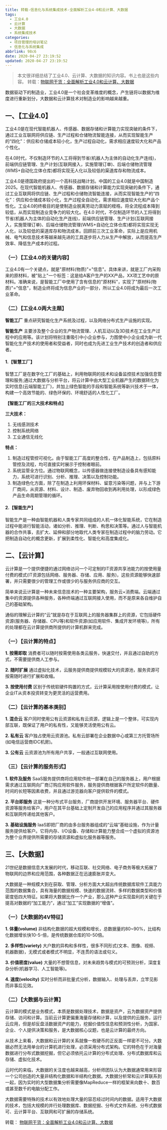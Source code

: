 ```yaml
---
title: 转载-信息化与系统集成技术-全面解析工业4-0和云计算、大数据
tags:
  - 工业4.0
  - 云计算
  - 大数据
  - 系统集成技术
categories: 
  - 项目管理的培训笔记
  - 信息化与系统集成
abbrlink: 98c6
date: 2020-04-27 23:19:52
updated: 2020-04-27 23:19:52
---
```


> 本文很详细总结了工业4.0、云计算、大数据的知识内容。书上也是这些内容。
> 转载：[物联网干货：全面解析工业4.0和云计算、大数据](https://www.sohu.com/a/201745205_299995)

<!-- more -->

数据驱动下的制造业，工业4.0是一个社会变革维度的概念，产生链将以数据为维度进行重新划分，大数据和云计算技术对制造业的影响越来越重。

## 一、【工业4.0】

工业4.0是在现代智能机器人、传感器、数据存储和计算能力实现突破的条件下，通过工业互联网将供应链、生产过程和仓储物流智能连接，从而实现智能生产的“四化”：供应和仓储成本较小化，生产过程自动化，需求相应速度较大化和产品个性化。

在4.0时代，不仅制造环节的人工将得到节省(机器人为主体的自动化生产连线)，前端供应链管理、生产计划(互联网接入，实施管理订单)、后端仓储物流管理(WMS+自动化立体仓库)都将实现无人化以及较低的渠道库存和物流成本。

工业4.0是德国政府提出的一个高科技战略计划。中国的工业4.0就是中国制造2025。在现代智能机器人、传感器、数据存储和计算能力实现突破的条件下，通过工业互联网将供应链、生产过程和仓储物流智能连接，从而实现智能生产的“四化”：供应和仓储成本较小化，生产过程全自动化，需求相应速度较大化和产品个性化。工业4.0的终极目的是使制造业脱离劳动力禀赋的桎梏，将全流程成本降到较低，从而实现制造业竞争力的较大化。在4.0 时代，不仅制造环节的人工将得到节省(机器人为主体的自动化生产连线)，前端供应链管理、生产计划(互联网接入，实施管理订单)、后端仓储物流管理(WMS+自动化立体仓库)都将实现实现无人化，以及较低的渠道库存和物流成本。回顾前三次工业革命，实际上是应用机械、电气和信息技术等越来越先进的工具逐步将人力从生产中解放，从而提高生产效率、降低生产成本的过程。

### （一）【工业4.0的关键内容】

工业4.0有一个关键点，就是"原材料(物质)"="信息"。具体来讲，就是工厂内采购来的原材料，被"贴上"一个标签：这是给A客户生产的XX产品，XX项工艺中的原材料。准确来说，是智能工厂中使用了含有信息的"原材料"，实现了"原材料(物质)"="信息"，制造业终将成为信息产业的一部分，所以工业4.0将成为最后一次工业革命。

### （二）【工业4.0两大主题】

**智能工厂**
重点研究智能化生产系统及过程，以及网络分布式生产设施的实现。

**智能生产**
主要涉及整个企业的生产物流管理、人机互动以及3D技术在工业生产过程中的应用等。该计划将特别注重吸引中小企业参与，力图使中小企业成为新一代智能化生产技术的使用者和受益者，同时也成为先进工业生产技术的创造者和供应者。

#### 1.【智慧工厂】

智慧工厂是在数字化工厂的基础上，利用物联网的技术和设备监控技术加强信息管理和服务;通过大数据与分析平台，将云计算中由大型工业机器产生的数据转化为实时信息(云端智能工厂)，并加上绿色智能的手段和智能系统等新兴技术于一体，构建一个高效节能的、绿色环保的、环境舒适的人性化工厂。

**【智能工厂的三大技术和特点】**

**三大技术：**

1. 无线感测技术
2. 控制系统网络
3. 工业通信无线化

**特点：**

1. 制造过程管控可视化。由于智能工厂高度的整合性，在产品制造上，包括原料管控及流程，均可直接实时展示于控制者眼前。
2. 系统监管全方位。通过物联网概念，以传感器做连接使制造设备具有感知能力，系统可进行识别、分析、推理、决策以及控制功能。
3. 制造绿色化方面，除了在制造上利用环保材料、留意污染等问题，并与上下游厂商间，从资源、材料、设计、制造、废弃物回收到再利用处理，以形成绿色产品生命周期管理的循环。

#### 2.【智能生产】

智能生产是一种由智能机器和人类专家共同组成的人机一体化智能系统，它在制造过程中能进行智能活动，诸如分析、推理、判断、构思和决策等。通过人与智能机器的合作共事，去扩大、延伸和部分地取代人类专家在制造过程中的脑力劳动。它把制造自动化的概念更新，扩展到柔性化、智能化和高度集成化。

## 二、【云计算】

云计算是一个提供便捷的通过网络访问一个可定制的IT资源共享池能力的按使用量付费的模式(IT资源包括网络、服务器、存储、应用、服务)，这些资源能够快速部署，并只需要很少的管理工作或很少的与服务供应商的交互。

简单来说云计算是一种未来信息技术的一种主要架构，服务云+消费端。云端通过集中的资源提供各种服务，各种终端通过互联网接入使用，而不是原来各自维护自己的基础架构。

通俗的理解云计算的“云”就是存在于互联网上的服务器集群上的资源，它包括硬件资源(服务器、存储器、CPU等)和软件资源(如应用软件、集成开发环境等)，所有的处理都在云计算提供商所提供的计算机群来完成。

### （一）【云计算的特点】

**1. 按需即取**
消费者可以随时按需使用各类云服务，快速交付，并且通过自助的方式，不需要提供商人工参与。

**2. 随时扩展**
通过虚拟化技术，云服务提供商提供规模较大的资源池，服务资源可按需随时进行扩展和收缩。

**3. 按使用付费**
区别于传统软硬件购置的方式，云计算采用按使用付费的模式，让企业IT从资本投资转变为更灵活的运营费用。

### （二）【云计算的基本类别】

**1. 混合云**
客户同时使用公有云资源和私有云资源，逻辑上是一个整体，可实现内部互联，既保证了用户的私有性，又能够灵活使用公有云。

**2. 私有云**
客户独占使用云资源池。私有云部署在企业数据中心或第三方托管场所(如电信运营商IDC机房)。

**3. 公有云**
云资源池为所有用户共享，一般通过互联网使用。

### （三）【云计算的服务形式】

**1. 软件及服务**
SaaS服务提供商将应用软件统一部署在自己的服务器上，用户根据需求通过互联网向厂商订购应用软件服务，服务提供商根据客户所定软件的数量、时间的长短等因素收费，并且通过游览器向客户提供软件的模式。

**2. 平台即服务**
这是一种分布式平台服务，厂商提供开发环境、服务器平台、硬件资源等服务给客户，用户在其平台基础上定制开发自己的应用程序并通过其服务器和互联网传递给其他客户。

**3. 基础设施服务**
IaaS即把厂商的由多台服务器组成的“云端”基础设施，作为计量服务提供给客户。它将内存、I/O设备、存储和计算能力整合成一个虚拟的资源池为整个业界提供所需要的存储资源和虚拟化服务器等服务。

## 三、【大数据】

21世纪是数据信息大发展的时代，移动互联、社交网络、电子商务等极大拓展了物联网的边界和应用范围，各种数据正在迅速膨胀并变大。

大数据是一种规模大到在获取、管理、分析方面大大超出传统数据库软件工具能力范围的数据集合，具有海量的数据规模、快速的数据流转、多样的数据类型和价值密度低四大特征。如果将大数据比作一个产业，那么这种产业实现盈利的关键在于提高对数据的“加工能力”，通过“加工”实现数据的“增值”。

### （一）【大数据的4V特征】

**1. 体量(volume)**
非结构化数据的超大规模和增长，总数据量的80~90%，比结构化数据增长快10-5-倍，是传统数据仓库的10-50倍。

**2. 多样性(variety)**
大户数的异构和多样性，很多不同形式(文本、图像、视频、机器数据)，无模式或者模式不明显，不连贯的语法或句义。

**3. 价值密度(value)**
大量的不想管信息，对未来趋势与模式的可预测分析，深度复杂分析(机器学习、人工智能等)。

**4. 速度(velocity)**
实时分析而非批量式分析，数据输入、处理与丢弃，立竿见影而非事后见效。

### （二）【大数据与云计算】

云计算的模式是业务模式，本质是数据处理技术，数据是资产，云为数据资产提供存储、访问和计算。当前云计算更偏重海量存储和计算，以及提供的云服务，运行云应用，但是却反盘活数据资产的能力，挖掘价值性信息和预测性分析，为国家、企业、个人提供决策和服务，是大数据核心议题，也是云计算的最终方向。

从技术上来看，大数据和云计算的关系就像一枚硬币的正反面一样密不可分。大数据必然无法用单台的计算机进行处理，必须采用分布式架构。它的特色在于对海量数据进行分布式数据挖掘，但它必须依托云计算的分布式处理、分布式数据库和云存储、虚拟化技术。

云时代的来临，大数据的关注度也越来越高，分析师团队认为大数据通常用来形容一个公司创造的大量非结构化数据和半结构化数据。大数据分析常和云计算联系到一起，因为实时的大型数据集分析需要像MapReduce一样的框架来向数十、数百或甚至数千的电脑分配工作。

大数据需要特殊的技术以有效地处理大量的容忍经过时间内的数据。适用于大数据的技术，包括大规模的并行处理数据库、数据挖掘、分布式文件系统、分布式数据可、云计算平台、互联网和可扩展的存储系统。

转载：
[物联网干货：全面解析工业4.0和云计算、大数据](https://www.sohu.com/a/201745205_299995)

